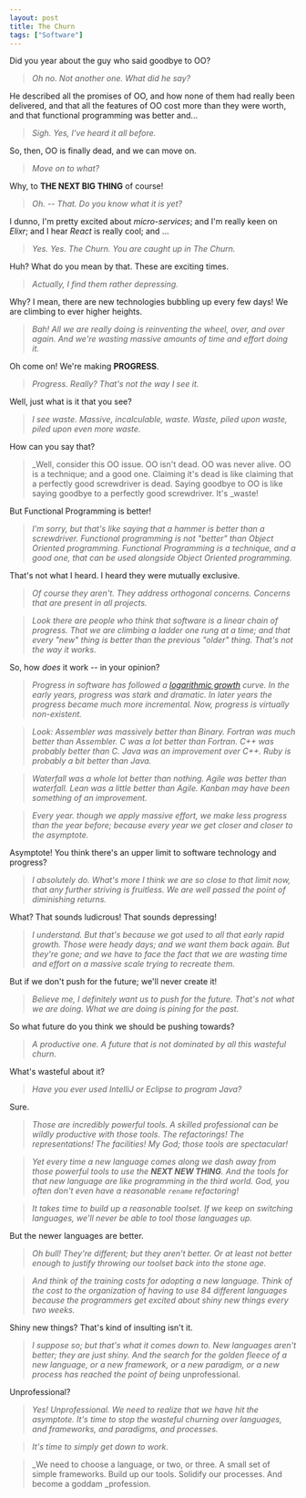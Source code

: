 ```yaml
---
layout: post
title: The Churn
tags: ["Software"]
---
```

Did you year about the guy who said goodbye to OO?

>_Oh no.  Not another one.  What did he say?_

He described all the promises of OO, and how none of them had really been delivered, and that all the features of OO cost more than they were worth, and that functional programming was better and...

>_Sigh.  Yes, I've heard it all before._

So, then, OO is finally dead, and we can move on.

>_Move on to what?_

Why, to **THE NEXT BIG THING** of course!

>_Oh. -- That.  Do you know what it is yet?_

I dunno, I'm pretty excited about _micro-services_; and I'm really keen on _Elixr_; and I hear _React_ is really cool; and ...

>_Yes.  Yes.  The Churn.  You are caught up in The Churn._

Huh?  What do you mean by that.  These are exciting times.

>_Actually, I find them rather depressing._

Why?  I mean, there are new technologies bubbling up every few days!  We are climbing to ever higher heights.

>_Bah!  All we are really doing is reinventing the wheel, over, and over again.  And we're wasting massive amounts of time and effort doing it._

Oh come on!  We're making **PROGRESS**.

>_Progress.  Really?  That's not the way I see it._

Well, just what is it that you see?

>_I see waste.  Massive, incalculable, waste.  Waste, piled upon waste, piled upon even more waste._

How can you say that?

>_Well, consider this OO issue.  OO isn't dead.  OO was never alive.  OO is a technique; and a good one.  Claiming it's dead is like claiming that a perfectly good screwdriver is dead.    Saying goodbye to OO is like saying goodbye to a perfectly good screwdriver.  It's _waste!

But Functional Programming is better!

>_I'm sorry, but that's like saying that a hammer is better than a screwdriver.  Functional programming is not "better" than Object Oriented programming.  Functional Programming is a technique, and a good one, that can be used alongside Object Oriented programming._

That's not what I heard.  I heard they were mutually exclusive.

>_Of course they aren't.  They address orthogonal concerns.  Concerns that are present in all projects._

<p/>

>_Look there are people who think that software is a linear chain of progress.  That we are climbing a ladder one rung at a time; and that every "new" thing is better than the previous "older" thing.  That's not the way it works._

So, how _does_ it work -- in your opinion?

>_Progress in software has followed a [logarithmic growth](https://en.wikipedia.org/wiki/Logarithmic_growth) curve.  In the early years, progress was stark and dramatic.  In later years the progress became much more incremental.  Now, progress is virtually non-existent._

<p/>

>_Look: Assembler was massively better than Binary.  Fortran was much better than Assembler.  C was a lot better than Fortran.  C++ was probably better than C.  Java was an improvement over C++.  Ruby is probably a bit better than Java._

<p/>

>_Waterfall was a whole lot better than nothing.  Agile was better than waterfall.  Lean was a little better than Agile.  Kanban may have been something of an improvement._
   
<p/>

>_Every year. though we apply massive effort, we make less progress than the year before; because every year we get closer and closer to the asymptote._

Asymptote!  You think there's an upper limit to software technology and progress?

>_I absolutely do.  What's more I think we are so close to that limit now, that any further striving is fruitless.  We are _well passed_ the point of diminishing returns._

What?  That sounds ludicrous!  That sounds depressing!

>_I understand.  But that's because we got used to all that early rapid growth.  Those were heady days; and we want them back again.  But they're gone; and we have to face the fact that we are wasting time and effort on a massive scale trying to recreate them._

But if we don't push for the future; we'll never create it!

>_Believe me, I definitely want us to push for the future.  That's not what we are doing.  What we are doing is pining for the past._

So what future do you think we should be pushing towards?

>_A productive one.  A future that is not dominated by all this wasteful churn._

What's wasteful about it?

>_Have you ever used _IntelliJ_ or _Eclipse_ to program Java?_

Sure.

>_Those are _incredibly_ powerful tools.  A skilled professional can be _wildly_ productive with those tools.  The refactorings! The representations! The facilities!  My God; those tools are spectacular!_

<p/>

>_Yet every time a new language comes along we dash away from those powerful tools to use the **NEXT NEW THING**.  And the tools for that new language are like programming in the third world.  God, you often don't even have a reasonable `rename` refactoring!_

<p/>

>_It takes _time_ to build up a reasonable toolset.  If we keep on switching languages, we'll never be able to tool those languages up._

But the newer languages are better.

>_Oh bull!  They're _different_; but they aren't better.  Or at least not better _enough_ to justify throwing our toolset back into the stone age._

<p/>

>_And think of the training costs for adopting a new language.  Think of the cost to the organization of having to use 84 different languages because the programmers get excited about shiny new things every two weeks._

Shiny new things?  That's kind of insulting isn't it.

>_I suppose so; but that's what it comes down to.  New languages aren't better; they are just shiny.  And the search for the golden fleece of a new language, or a new framework, or a new paradigm, or a new process has reached the point of being_ unprofessional.

Unprofessional?

>_Yes! Unprofessional.  We need to realize that we have hit the asymptote.  It's time to stop the wasteful churning over languages, and frameworks, and paradigms, and processes._ 

<p/>

>_It's time to simply get down to work._

<p/>

>_We need to choose a language, or two, or three.  A small set of simple frameworks.  Build up our tools.  Solidify our processes.  And become a goddam _profession.